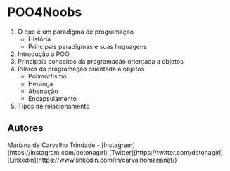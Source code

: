 <h1>POO4Noobs</h1>

1. O que é um paradigma de programaçao
	- História
	- Principais paradigmas e suas linguagens
2. Introdução a POO
3. Principais conceitos da programação orientada a objetos
4. Pilares da programação orientada a objetos
	- Polimorfismo
	- Herança
	- Abstração
	- Encapsulamento
5. Tipos de relacionamento

<h2>Autores</h2>
Mariana de Carvalho Trindade - [Instagram](https://instagram.com/detonagirl) [Twitter](https://twitter.com/detonagirl) [Linkedin](https://www.linkedin.com/in/carvalhomarianat/)
